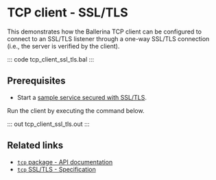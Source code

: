 # TCP client - SSL/TLS 

This demonstrates how the Ballerina TCP client can be configured to connect to an SSL/TLS listener through a one-way SSL/TLS connection (i.e., the server is verified by the client). 

::: code tcp_client_ssl_tls.bal :::

## Prerequisites
- Start a [sample service secured with SSL/TLS](/learn/by-example/tcp-service-ssl-tls/).

Run the client by executing the command below.

::: out tcp_client_ssl_tls.out :::

## Related links
- [`tcp` package - API documentation](https://lib.ballerina.io/ballerina/tcp/latest)
- [`tcp` SSL/TLS - Specification](/spec/tcp/#512-configuring-tls-in-client-side)

